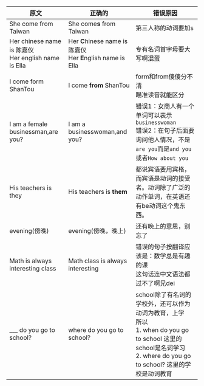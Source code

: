 | 原文                                                      | 正确的                                                       | 错误原因                                                     |
| --------------------------------------------------------- | ------------------------------------------------------------ | ------------------------------------------------------------ |
| She come from Taiwan                                      | She come**s** from Taiwan                                    | 第三人称的动词要加s                                          |
| Her chinese name  is 陈嘉仪<br />Her english name is Ella | Her **C**hinese name  is 陈嘉仪<br />Her **E**nglish name is Ella | 专有名词首字母要大写啊混蛋                                   |
| I come form ShanTou                                       | I come **from** ShanTou                                      | form和from傻傻分不清<br />瞄准读音就能区分                   |
| I am a female businessman,are you?                        | I am a businesswoman,and you?                                | 错误1：女商人有一个单词可以表示`businesswoman`<br />错误2：在句子后面要询问他人情况，不是`are you`而是`and you  `  或者`How about you` |
| His teachers is they                                      | His teachers is **them**                                     | 都说宾语要用宾格，而宾语是动词的接受者。动词除了广泛的动作单词，在英语还有be动词这个鬼东西。 |
| evening(傍晚)                                             | evening(傍晚，晚上)                                          | 还有晚上的意思，别忘了                                       |
| Math is always interesting class                          | Math class is always interesting                             | 错误的句子按翻译应该是：数学总是有趣的课<br />这句话连中文语法都过不了啊兄dei |
| ___ do you go to school?                                  | where do you go to school?                                   | school除了有名词的学校外，还可以作为动词为教育，上学<br />所以<br />1. when do you go to school  这里的school是名词学习<br />2. where do you go to school? 这里的学校是动词教育 |
